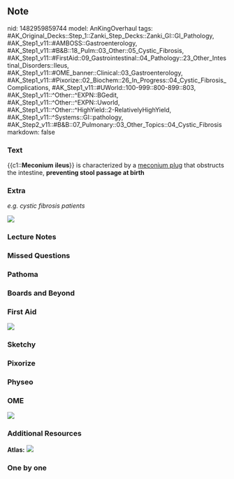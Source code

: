 ## Note
nid: 1482959859744
model: AnKingOverhaul
tags: #AK_Original_Decks::Step_1::Zanki_Step_Decks::Zanki_GI::GI_Pathology, #AK_Step1_v11::#AMBOSS::Gastroenterology, #AK_Step1_v11::#B&B::18_Pulm::03_Other::05_Cystic_Fibrosis, #AK_Step1_v11::#FirstAid::09_Gastrointestinal::04_Pathology::23_Other_Intestinal_Disorders::Ileus, #AK_Step1_v11::#OME_banner::Clinical::03_Gastroenterology, #AK_Step1_v11::#Pixorize::02_Biochem::26_In_Progress::04_Cystic_Fibrosis_Complications, #AK_Step1_v11::#UWorld::100-999::800-899::803, #AK_Step1_v11::^Other::^EXPN::BGedit, #AK_Step1_v11::^Other::^EXPN::Uworld, #AK_Step1_v11::^Other::^HighYield::2-RelativelyHighYield, #AK_Step1_v11::^Systems::GI::pathology, #AK_Step2_v11::#B&B::07_Pulmonary::03_Other_Topics::04_Cystic_Fibrosis
markdown: false

### Text
<div>
  {{c1::<b>Meconium</b> <b>ileus</b>}} is characterized by a
  <u>meconium plug</u> that obstructs the intestine, <b>preventing
  stool passage at birth</b>
</div>

### Extra
<i>e.g. cystic fibrosis patients</i>
<div><img src="paste-1277546612129793.jpg"></div>

### Lecture Notes


### Missed Questions


### Pathoma


### Boards and Beyond


### First Aid
<img src="tmpfXkrvL.png">

### Sketchy


### Pixorize


### Physeo


### OME
<div class="ome-widget">
  <a href=
  "https://onlinemeded.org/spa/gastroenterology?ref=anki"><img src=
  "_OME_AnkiFlashcards_Topic_4.png"></a>
</div>

### Additional Resources
<b>Atlas:</b> <img src="paste-945957957009876.png">

### One by one

